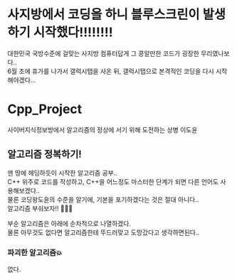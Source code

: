 # 사지방에서 코딩을 하니 블루스크린이 발생하기 시작했다!!!!!!!!
대한민국 국방수준에 걸맞는 사지방 컴퓨터답게 그 콩알만한 코드가 굉장한 무리였나보다..<br/>
6월 초에 휴가를 나가서 갤럭시탭을 사온 뒤, 갤럭시탭으로 본격적인 코딩을 다시 시작해야겠다...<br/>

# Cpp_Project
사이버지식정보방에서 알고리즘의 정상에 서기 위해 도전하는 상병 이도윤

## 알고리즘 정복하기!
맨 땅에 헤딩하듯이 시작한 알고리즘 공부..<br/>
C++ 위주로 코드를 작성하고, C++을 어느정도 마스터한 단계가 되면 다른 언어도 사용해보겠다..<br/>
물론 코딩왕도윤의 수준을 알기에, 기본을 포기하겠다는 것은 절대 아니다..<br/>
알고리즘 부숴보자!! 👊👊👊<br/>

부순 알고리즘은 아래에 순차적으로 나열하겠다.<br/>
물론 아무것도 없다면 알고리즘한테 뚜드러맞고 도망갔다고 생각하면된다..<br/>

### 파괴한 알고리즘💥
없다.<br/>
